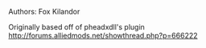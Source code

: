 Authors:
Fox
Kilandor

Originally based off of pheadxdll's plugin http://forums.alliedmods.net/showthread.php?p=666222